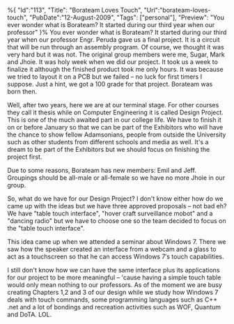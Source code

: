 %{
    "Id":"113",
	"Title": "Borateam Loves Touch",
    "Url":"borateam-loves-touch",
    "PubDate":"12-August-2009",
	"Tags": ["personal"],
	"Preview": "You ever wonder what is Borateam? It started during our third year when our professor"
}%
You ever wonder what is Borateam? It started during our third year when our professor Engr. Peruda gave us a final project. It is a circuit that will be run through an assembly program. Of course, we thought it was very hard but it was not. The original group members were me, Sugar, Mark and Jhoie. It was holy week when we did our project. It took us a week to finalize it although the finished product took me only hours. It was because we tried to layout it on a PCB but we failed – no luck for first timers I suppose. Just a hint, we got a 100 grade for that project. Borateam was born then.

Well, after two years, here we are at our terminal stage. For other courses they call it thesis while on Computer Engineering it is called Design Project. This is one of the much awaited part in our college life. We have to finish it on or before January so that we can be part of the Exhibitors who will have the chance to show fellow Adamsonians, people from outside the University such as other students from different schools and media as well. It's a dream to be part of the Exhibitors but we should focus on finishing the project first.

Due to some reasons, Borateam has new members: Emil and Jeff. Groupings should be all-male or all-female so we have no more Jhoie in our group.

So, what do we have for our Design Project? I don't know either how do we came up with the ideas but we have three approved proposals – not bad eh? We have "table touch interface", "hover craft surveillance mobot" and a "dancing radio" but we have to choose one so the team decided to focus on the "table touch interface".

This idea came up when we attended a seminar about Windows 7. There we saw how the speaker created an interface from a webcam and a glass to act as a touchscreen so that he can access Windows 7′s touch capabilities.

I still don't know how we can have the same interface plus its applications for our project to be more meaningful – 'cause having a simple touch table would only mean nothing to our professors. As of the moment we are busy creating Chapters 1,2 and 3 of our design while we study how Windows 7 deals with touch commands, some programming languages such as C++ .net and a lot of bondings and recreation activities such as WOF, Quantum and DoTA. LOL.